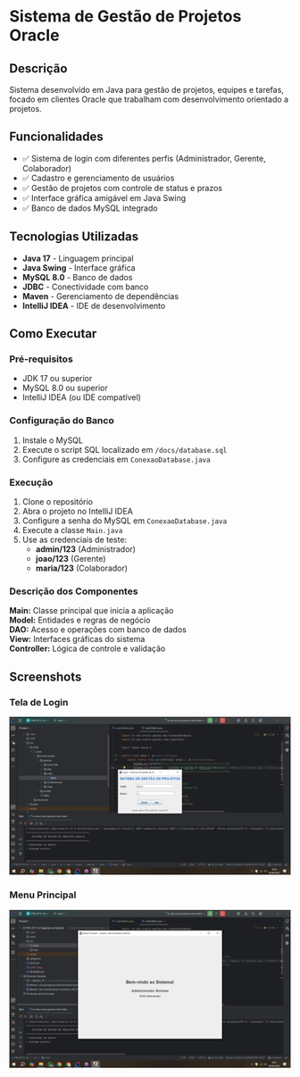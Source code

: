 # Sistema de Gestão de Projetos Oracle

## Descrição
Sistema desenvolvido em Java para gestão de projetos, equipes e tarefas, focado em clientes Oracle que trabalham com desenvolvimento orientado a projetos.

## Funcionalidades
- ✅ Sistema de login com diferentes perfis (Administrador, Gerente, Colaborador)
- ✅ Cadastro e gerenciamento de usuários
- ✅ Gestão de projetos com controle de status e prazos
- ✅ Interface gráfica amigável em Java Swing
- ✅ Banco de dados MySQL integrado

## Tecnologias Utilizadas
- **Java 17** - Linguagem principal
- **Java Swing** - Interface gráfica
- **MySQL 8.0** - Banco de dados
- **JDBC** - Conectividade com banco
- **Maven** - Gerenciamento de dependências
- **IntelliJ IDEA** - IDE de desenvolvimento

## Como Executar

### Pré-requisitos
- JDK 17 ou superior
- MySQL 8.0 ou superior
- IntelliJ IDEA (ou IDE compatível)

### Configuração do Banco
1. Instale o MySQL
2. Execute o script SQL localizado em `/docs/database.sql`
3. Configure as credenciais em `ConexaoDatabase.java`

### Execução
1. Clone o repositório
2. Abra o projeto no IntelliJ IDEA
3. Configure a senha do MySQL em `ConexaoDatabase.java`
4. Execute a classe `Main.java`
5. Use as credenciais de teste:
    - **admin/123** (Administrador)
    - **joao/123** (Gerente)
    - **maria/123** (Colaborador)

### Descrição dos Componentes

**Main:** Classe principal que inicia a aplicação  
**Model:** Entidades e regras de negócio  
**DAO:** Acesso e operações com banco de dados  
**View:** Interfaces gráficas do sistema  
**Controller:** Lógica de controle e validação

## Screenshots

### Tela de Login
![Tela de Login](docs/login-screenshot1.png)

### Menu Principal
![Menu Principal](docs/login-screenshot2.png)
